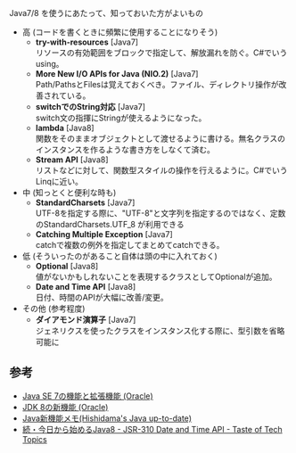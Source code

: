 Java7/8 を使うにあたって、知っておいた方がよいもの

* 高 (コードを書くときに頻繁に使用することになりそう)
  * **try-with-resources** [Java7]<br>
    リソースの有効範囲をブロックで指定して、解放漏れを防ぐ。C#でいうusing。
  * **More New I/O APIs for Java (NIO.2)** [Java7]<br>
    Path/PathsとFilesは覚えておくべき。ファイル、ディレクトリ操作が改善されている。
  * **switchでのString対応** [Java7]<br>
    switch文の指揮にStringが使えるようになった。
  * **lambda** [Java8]<br>
    関数をそのままオブジェクトとして渡せるように書ける。無名クラスのインスタンスを作るような書き方をしなくて済む。
  * **Stream API** [Java8]<br>
    リストなどに対して、関数型スタイルの操作を行えるように。C#でいうLinqに近い。
* 中 (知っとくと便利な時も)
  * **StandardCharsets** [Java7]<br>
    UTF-8を指定する際に、"UTF-8"と文字列を指定するのではなく、定数のStandardCharsets.UTF_8 が利用できる
  * **Catching Multiple Exception** [Java7]<br>
    catchで複数の例外を指定してまとめてcatchできる。
* 低 (そういったのがあること自体は頭の中に入れておく)
  * **Optional** [Java8]<br>
    値がないかもしれないことを表現するクラスとしてOptional<T>が追加。
  * **Date and Time API** [Java8]<br>
    日付、時間のAPIが大幅に改善/変更。
* その他 (参考程度)
  * **ダイアモンド演算子** [Java7]<br>
    ジェネリクスを使ったクラスをインスタンス化する際に、型引数を省略可能に





## 参考
* [Java SE 7の機能と拡張機能 (Oracle)](http://www.oracle.com/technetwork/jp/java/javase/jdk7-relnotes-418459-ja.html "Java SE 7の機能と拡張機能")
* [JDK 8の新機能 (Oracle)](http://www.oracle.com/technetwork/jp/java/javase/overview/8-whats-new-2157071-ja.html "JDK 8の新機能")
* [Java新機能メモ(Hishidama's Java up-to-date)](http://www.ne.jp/asahi/hishidama/home/tech/java/uptodate.html "Java新機能メモ(Hishidama's Java up-to-date)")
* [続・今日から始めるJava8 - JSR-310 Date and Time API - Taste of Tech Topics](http://acro-engineer.hatenablog.com/entry/20130213/1360691391 "続・今日から始めるJava8 - JSR-310 Date and Time API - Taste of Tech Topics")

